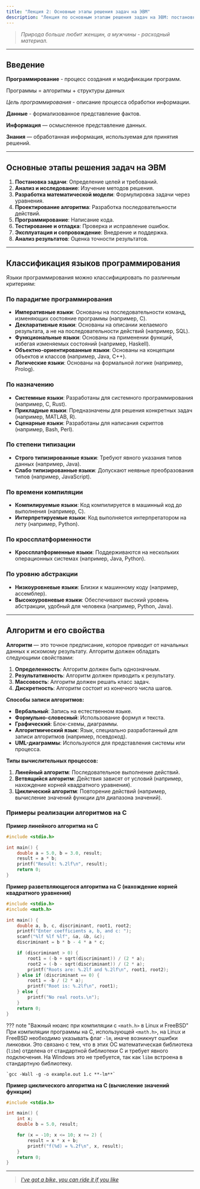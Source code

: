 ```yaml
---
title: "Лекция 2: Основные этапы решения задач на ЭВМ"
description: "Лекция по основным этапам решения задач на ЭВМ: постановка задачи, анализ, разработка математической модели, проектирование алгоритмов, программирование, тестирование и эксплуатация. Примеры алгоритмов и реализация на языке C."
---
```


> _Природа больше любит женщин, а мужчины - расходный материал._

***

## Введение

**Программирование** - процесс создания и модификации программ.

Программы = алгоритмы + структуры данных

_Цель программирования_ - описание процесса обработки информации.

**Данные** - формализованное представление фактов.

**Информация** — осмысленное представление данных.

**Знания** — обработанная информация, используемая для принятия решений.

***

## Основные этапы решения задач на ЭВМ

1. **Постановка задачи**: Определение целей и требований.
2. **Анализ и исследование**: Изучение методов решения.
3. **Разработка математической модели**: Формулировка задачи через уравнения.
4. **Проектирование алгоритма**: Разработка последовательности действий.
5. **Программирование**: Написание кода.
6. **Тестирование и отладка**: Проверка и исправление ошибок.
7. **Эксплуатация и сопровождение**: Внедрение и поддержка.
8. **Анализ результатов**: Оценка точности результатов.

***

## Классификация языков программирования

Языки программирования можно классифицировать по различным критериям:

### По парадигме программирования
- **Императивные языки**: Основаны на последовательности команд, изменяющих состояние программы (например, C).
- **Декларативные языки**: Основаны на описании желаемого результата, а не на последовательности действий (например, SQL).
- **Функциональные языки**: Основаны на применении функций, избегая изменяемых состояний (например, Haskell).
- **Объектно-ориентированные языки**: Основаны на концепции объектов и классов (например, Java, C++).
- **Логические языки**: Основаны на формальной логике (например, Prolog).

### По назначению
- **Системные языки**: Разработаны для системного программирования (например, C, Rust).
- **Прикладные языки**: Предназначены для решения конкретных задач (например, MATLAB, R).
- **Сценарные языки**: Разработаны для написания скриптов (например, Bash, Perl).

### По степени типизации
- **Строго типизированные языки**: Требуют явного указания типов данных (например, Java).
- **Слабо типизированные языки**: Допускают неявные преобразования типов (например, JavaScript).

### По времени компиляции
- **Компилируемые языки**: Код компилируется в машинный код до выполнения (например, C).
- **Интерпретируемые языки**: Код выполняется интерпретатором на лету (например, Python).

### По кроссплатформенности
- **Кроссплатформенные языки**: Поддерживаются на нескольких операционных системах (например, Java, Python).

### По уровню абстракции
- **Низкоуровневые языки**: Близки к машинному коду (например, ассемблер).
- **Высокоуровневые языки**: Обеспечивают высокий уровень абстракции, удобный для человека (например, Python, Java).

***

## Алгоритм и его свойства

**Алгоритм** — это точное предписание, которое приводит от начальных данных к искомому результату. Алгоритм должен обладать следующими свойствами:

1. **Определенность**: Алгоритм должен быть однозначным.
2. **Результативность**: Алгоритм должен приводить к результату.
3. **Массовость**: Алгоритм должен решать класс задач.
4. **Дискретность**: Алгоритм состоит из конечного числа шагов.

**Способы записи алгоритмов:**

- **Вербальный**: Запись на естественном языке.
- **Формульно-словесный**: Использование формул и текста.
- **Графический**: Блок-схемы, диаграммы.
- **Алгоритмический язык**: Язык, специально разработанный для записи алгоритмов (например, псевдокод).
- **UML-диаграммы**: Используются для представления системы или процесса.

**Типы вычислительных процессов:**

1. **Линейный алгоритм**: Последовательное выполнение действий.
2. **Ветвящийся алгоритм**: Действия зависят от условий (например, нахождение корней квадратного уравнения).
3. **Циклический алгоритм**: Повторение действий (например, вычисление значений функции для диапазона значений).

### Примеры реализации алгоритмов на C

**Пример линейного алгоритма на C**

```c
#include <stdio.h>

int main() {
    double a = 5.0, b = 3.0, result;
    result = a * b;
    printf("Result: %.2lf\n", result);
    return 0;
}
```

**Пример разветвляющегося алгоритма на C (нахождение корней квадратного уравнения)**

```c
#include <stdio.h>
#include <math.h>

int main() {
    double a, b, c, discriminant, root1, root2;
    printf("Enter coefficients a, b, and c: ");
    scanf("%lf %lf %lf", &a, &b, &c);
    discriminant = b * b - 4 * a * c;

    if (discriminant > 0) {
        root1 = (-b + sqrt(discriminant)) / (2 * a);
        root2 = (-b - sqrt(discriminant)) / (2 * a);
        printf("Roots are: %.2lf and %.2lf\n", root1, root2);
    } else if (discriminant == 0) {
        root1 = -b / (2 * a);
        printf("Root is: %.2lf\n", root1);
    } else {
        printf("No real roots.\n");
    }
    return 0;
}
```

??? note "Важный нюанс при компиляции с `<math.h>` в Linux и FreeBSD"
    При компиляции программы на C, использующей `<math.h>`, на Linux и FreeBSD необходимо указывать флаг `-lm`, иначе возникнут ошибки линковки. Это связано с тем, что в этих ОС математическая библиотека (`libm`) отделена от стандартной библиотеки C и требует явного подключения. На Windows это не требуется, так как `libm` встроена в стандартную библиотеку.

    `gcc -Wall -g -o example.out 1.c **-lm**`

**Пример циклического алгоритма на C (вычисление значений функции)**

```c
#include <stdio.h>

int main() {
    int x;
    double b = 5.0, result;

    for (x = -10; x <= 10; x += 2) {
        result = x * x + b;
        printf("f(%d) = %.2f\n", x, result);
    }
    return 0;
}
```

***

> [_I've got a bike, you can ride it if you like_](https://www.youtube.com/watch?v=POlaR26dD1Y)
